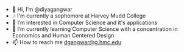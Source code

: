 - 👋 Hi, I’m @diyagangwar
- 🎶 I'm currently a sophomore at Harvey Mudd College
- 👀 I’m interested in Computer Science and it's applications
- 🌱 I’m currently learning Computer Science with a concentration in Economics and Human Centered Design
- 📫 How to reach me dgangwar@g.hmc.edu

<!---
diyagangwar/diyagangwar is a ✨ special ✨ repository because its `README.md` (this file) appears on your GitHub profile.
You can click the Preview link to take a look at your changes.
--->
